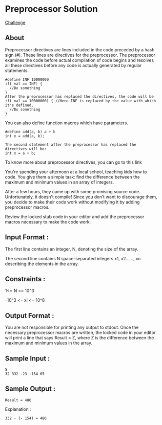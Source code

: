 # Preprocessor Solution

[Challenge](https://www.hackerrank.com/challenges/preprocessor-solution/problem)

## About

Preprocessor directives are lines included in the code preceded by a hash sign (#). These lines are directives for the preprocessor. The preprocessor examines the code before actual compilation of code begins and resolves all these directives before any code is actually generated by regular statements.
```
#define INF 10000000
if( val == INF) {
  //Do something
}
After the preprocessor has replaced the directives, the code will be
if( val == 10000000) { //Here INF is replaced by the value with which it's defined.
  //Do something
}
```

You can also define function macros which have parameters.
```
#define add(a, b) a + b
int x = add(a, b);

The second statement after the preprocessor has replaced the directives will be:
int x = a + b;
```
To know more about preprocessor directives, you can go to this link

You're spending your afternoon at a local school, teaching kids how to code. You give them a simple task: find the difference between the maximum and minimum values in an array of integers.

After a few hours, they came up with some promising source code. Unfortunately, it doesn't compile! Since you don't want to discourage them, you decide to make their code work without modifying it by adding preprocessor macros.

Review the locked stub code in your editor and add the preprocessor macros necessary to make the code work.


## Input Format :

The first line contains an integer, N, denoting the size of the array.

The second line contains N space-separated integers x1, x2......, xn describing the elements in the array.

## Constraints :

1<= N <= 10^3

-10^3 <= xi <= 10^8

## Output Format :

You are not responsible for printing any output to stdout. Once the necessary preprocessor macros are written, the locked code in your editor will print a line that says Result = Z, where Z is the difference between the maximum and minimum values in the array.


## Sample Input :
```
5
32 332 -23 -154 65
```
## Sample Output :
```
Result = 486
```
Explanation :
```
332 - (- 154) = 486
```
